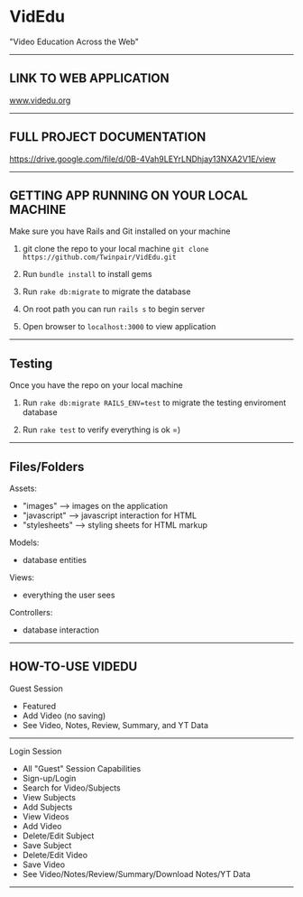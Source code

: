 # VidEdu
"Video Education Across the Web"

------------------------------------------------------------------------------------
LINK TO WEB APPLICATION 
------------------------------------------------------------------------------------


www.videdu.org


------------------------------------------------------------------------------------
FULL PROJECT DOCUMENTATION
------------------------------------------------------------------------------------


https://drive.google.com/file/d/0B-4Vah9LEYrLNDhjay13NXA2V1E/view


------------------------------------------------------------------------------------
GETTING APP RUNNING ON YOUR LOCAL MACHINE
------------------------------------------------------------------------------------
Make sure you have Rails and Git installed on your machine

1) git clone the repo to your local machine `git clone https://github.com/Twinpair/VidEdu.git`

2) Run `bundle install` to install gems

3) Run `rake db:migrate` to migrate the database

4) On root path you can run `rails s` to begin server

5) Open browser to `localhost:3000` to view application

------------------------------------------------------------------------------------
Testing 
------------------------------------------------------------------------------------
Once you have the repo on your local machine

1) Run `rake db:migrate RAILS_ENV=test` to migrate the testing enviroment database

2) Run `rake test` to verify everything is ok =)

------------------------------------------------------------------------------------
Files/Folders
------------------------------------------------------------------------------------

Assets:
- "images" --> images on the application
- "javascript" --> javascript interaction for HTML
- "stylesheets" --> styling sheets for HTML markup

Models:
- database entities

Views:
- everything the user sees

Controllers:
- database interaction


------------------------------------------------------------------------------------
HOW-TO-USE VIDEDU
------------------------------------------------------------------------------------

Guest Session
- Featured
- Add Video (no saving)
- See Video, Notes, Review, Summary, and YT Data

------------------------------------------------------------------------------------

Login Session
- All "Guest" Session Capabilities
- Sign-up/Login
- Search for Video/Subjects
- View Subjects
- Add Subjects
- View Videos
- Add Video
- Delete/Edit Subject
- Save Subject
- Delete/Edit Video
- Save Video
- See Video/Notes/Review/Summary/Download Notes/YT Data

------------------------------------------------------------------------------------



